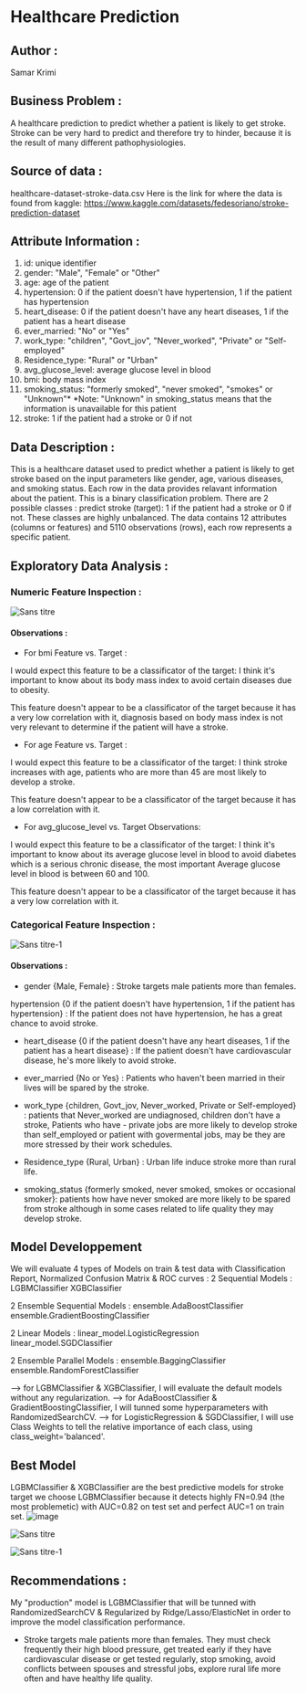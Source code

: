 # Healthcare Prediction

## Author : 
Samar Krimi

## Business Problem :
A healthcare prediction to predict whether a patient is likely to get stroke. Stroke can be very hard to predict and therefore try to hinder, because it is the result of many different pathophysiologies.

## Source of data : 
healthcare-dataset-stroke-data.csv
Here is the link for where the data is found from kaggle: https://www.kaggle.com/datasets/fedesoriano/stroke-prediction-dataset
  
## Attribute Information :
1) id: unique identifier
2) gender: "Male", "Female" or "Other"
3) age: age of the patient
4) hypertension: 0 if the patient doesn't have hypertension, 1 if the patient has hypertension
5) heart_disease: 0 if the patient doesn't have any heart diseases, 1 if the patient has a heart disease
6) ever_married: "No" or "Yes"
7) work_type: "children", "Govt_jov", "Never_worked", "Private" or "Self-employed"
8) Residence_type: "Rural" or "Urban"
9) avg_glucose_level: average glucose level in blood
10) bmi: body mass index
11) smoking_status: "formerly smoked", "never smoked", "smokes" or "Unknown"*
*Note: "Unknown" in smoking_status means that the information is unavailable for this patient
12) stroke: 1 if the patient had a stroke or 0 if not
  
## Data Description : 
This is a healthcare dataset used to predict whether a patient is likely to get stroke based on the input parameters like gender, age, various diseases, and smoking status. Each row in the data provides relavant information about the patient. This is a binary classification problem.
There are 2 possible classes : predict stroke (target): 1 if the patient had a stroke or 0 if not. These classes are highly unbalanced.
The data contains 12 attributes (columns or features) and 5110 observations (rows), each row represents a specific patient. 

## Exploratory Data Analysis :

### Numeric Feature Inspection :

![Sans titre](https://github.com/SamarKri/Project-2/assets/136517111/c37d16c0-6170-4577-9ed2-1ccfa4d10fc2)

#### Observations :

- For bmi Feature vs. Target :

I would expect this feature to be a classificator of the target: I think it's important to know about its body mass index to avoid certain diseases due to obesity.

This feature doesn't appear to be a classificator of the target because it has a very low correlation with it, diagnosis based on body mass index is not very relevant to determine if the patient will have a stroke.

- For age Feature vs. Target :

I would expect this feature to be a classificator of the target: I think stroke increases with age, patients who are more than 45 are most likely to develop a stroke.

This feature doesn't appear to be a classificator of the target because it has a low correlation with it.

- For avg_glucose_level vs. Target Observations:

I would expect this feature to be a classificator of the target: I think it's important to know about its average glucose level in blood to avoid diabetes which is a serious chronic disease, the most important Average glucose level in blood is between 60 and 100.

This feature doesn't appear to be a classificator of the target because it has a very low correlation with it.


### Categorical Feature Inspection :

![Sans titre-1](https://github.com/SamarKri/Project-2/assets/136517111/48b9e494-08ae-4f76-943b-f9e932c32463)

#### Observations : 

- gender {Male, Female} : Stroke targets male patients more than females.
  
hypertension {0 if the patient doesn't have hypertension, 1 if the patient has hypertension} : If the patient does not have hypertension, he has a great chance to avoid stroke.

- heart_disease {0 if the patient doesn't have any heart diseases, 1 if the patient has a heart disease} : If the patient doesn't have cardiovascular disease, he's more likely to avoid stroke.
  
- ever_married {No or Yes} : Patients who haven't been married in their lives will be spared by the stroke.
  
- work_type {children, Govt_jov, Never_worked, Private or Self-employed} : patients that Never_worked are undiagnosed, children don't have a stroke, Patients who have - private jobs are more likely to develop stroke than self_employed or patient with govermental jobs, may be they are more stressed by their work schedules.
  
- Residence_type {Rural, Urban} : Urban life induce stroke more than rural life.
  
- smoking_status {formerly smoked, never smoked, smokes or occasional smoker}: patients how have never smoked are more likely to be spared from stroke although in some cases related to life quality they may develop stroke.

## Model Developpement
We will evaluate 4 types of Models on train & test data with Classification Report, Normalized Confusion Matrix & ROC curves :
2 Sequential Models :
        LGBMClassifier
        XGBClassifier

2 Ensemble Sequential Models :
        ensemble.AdaBoostClassifier
        ensemble.GradientBoostingClassifier

2 Linear Models :
        linear_model.LogisticRegression
        linear_model.SGDClassifier

2 Ensemble Parallel Models :
        ensemble.BaggingClassifier
        ensemble.RandomForestClassifier

--> for LGBMClassifier & XGBClassifier, I will evaluate the default models without any regularization.
--> for AdaBoostClassifier & GradientBoostingClassifier, I will tunned some hyperparameters with RandomizedSearchCV.
--> for LogisticRegression & SGDClassifier, I will use Class Weights to tell the relative importance of each class, using class_weight='balanced'.

## Best Model 
LGBMClassifier & XGBClassifier are the best predictive models for stroke target we choose LGBMClassifier because it detects highly FN=0.94 (the most problemetic) with AUC=0.82 on test set and perfect AUC=1 on train set.
![image](https://github.com/SamarKri/Project-2/assets/136517111/da462f05-9b08-4832-ad64-190204ec3369)

![Sans titre](https://github.com/SamarKri/Project-2/assets/136517111/18d21984-f2b0-4b55-9bbf-e69262c89261)

![Sans titre-1](https://github.com/SamarKri/Project-2/assets/136517111/7da09430-44cd-4544-b4fc-414f4a022b1f)

## Recommendations :
My "production" model is LGBMClassifier that will be tunned with RandomizedSearchCV & Regularized by Ridge/Lasso/ElasticNet in order to improve the model classification performance.

- Stroke targets male patients more than females. They must check frequently their high blood pressure, get treated early if they have cardiovascular disease or get tested regularly, stop smoking, avoid conflicts between spouses and stressful jobs, explore rural life more often and have healthy life quality.
